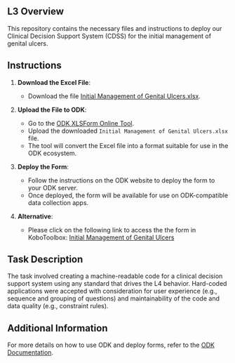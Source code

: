 ## L3 Overview

This repository contains the necessary files and instructions to deploy our Clinical Decision Support System (CDSS) for the initial management of genital ulcers.

## Instructions

1. **Download the Excel File**:
   - Download the file [Initial Management of Genital Ulcers.xlsx](https://github.com/DatAlbertW/CDSS/blob/main/L3/Initial%20Management%20of%20Genital%20Ulcers.xlsx).

2. **Upload the File to ODK**:
   - Go to the [ODK XLSForm Online Tool](https://getodk.org/xlsform/).
   - Upload the downloaded `Initial Management of Genital Ulcers.xlsx` file.
   - The tool will convert the Excel file into a format suitable for use in the ODK ecosystem.

3. **Deploy the Form**:
   - Follow the instructions on the ODK website to deploy the form to your ODK server.
   - Once deployed, the form will be available for use on ODK-compatible data collection apps.

4. **Alternative**:
   - Please click on the following link to access the the form in KoboToolbox: [Initial Management of Genital Ulcers](https://ee.kobotoolbox.org/x/ggdroia8)

## Task Description

The task involved creating a machine-readable code for a clinical decision support system using any standard that drives the L4 behavior. Hard-coded applications were accepted with consideration for user experience (e.g., sequence and grouping of questions) and maintainability of the code and data quality (e.g., constraint rules).

## Additional Information

For more details on how to use ODK and deploy forms, refer to the [ODK Documentation](https://docs.getodk.org/).

